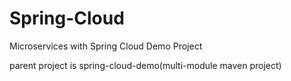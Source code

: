 # Spring-Cloud
Microservices with Spring Cloud Demo Project

parent project is spring-cloud-demo(multi-module maven project)
